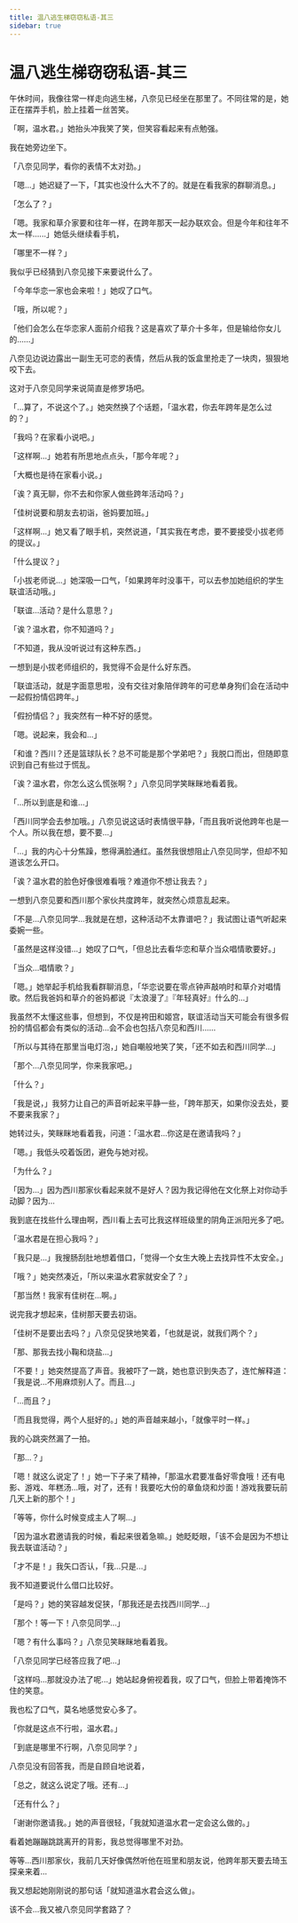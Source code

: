 ```yaml
---
title: 温八逃生梯窃窃私语-其三
sidebar: true
---
```


# 温八逃生梯窃窃私语-其三

<ClientOnly>
<title-pv/>
</ClientOnly>

午休时间，我像往常一样走向逃生梯，八奈见已经坐在那里了。不同往常的是，她正在摆弄手机，脸上挂着一丝苦笑。

「啊，温水君。」她抬头冲我笑了笑，但笑容看起来有点勉强。

我在她旁边坐下。

「八奈见同学，看你的表情不太对劲。」

「嗯...」她迟疑了一下，「其实也没什么大不了的。就是在看我家的群聊消息。」

「怎么了？」

「嗯。我家和草介家要和往年一样，在跨年那天一起办联欢会。但是今年和往年不太一样......」她低头继续看手机，

「哪里不一样？」

我似乎已经猜到八奈见接下来要说什么了。

「今年华恋一家也会来啦！」她叹了口气。

「哦，所以呢？」

「他们会怎么在华恋家人面前介绍我？这是喜欢了草介十多年，但是输给你女儿的......」

八奈见边说边露出一副生无可恋的表情，然后从我的饭盒里抢走了一块肉，狠狠地咬下去。

这对于八奈见同学来说简直是修罗场吧。

「...算了，不说这个了。」她突然换了个话题，「温水君，你去年跨年是怎么过的？」

「我吗？在家看小说吧。」

「这样啊...」她若有所思地点点头，「那今年呢？」

「大概也是待在家看小说。」

「诶？真无聊，你不去和你家人做些跨年活动吗？」

「佳树说要和朋友去初诣，爸妈要加班。」

「这样啊...」她又看了眼手机，突然说道，「其实我在考虑，要不要接受小拔老师的提议。」

「什么提议？」

「小拔老师说...」她深吸一口气，「如果跨年时没事干，可以去参加她组织的学生联谊活动哦。」

「联谊...活动？是什么意思？」

「诶？温水君，你不知道吗？」

「不知道，我从没听说过有这种东西。」

一想到是小拔老师组织的，我觉得不会是什么好东西。

「联谊活动，就是字面意思啦，没有交往对象陪伴跨年的可悲单身狗们会在活动中一起假扮情侣跨年。」

「假扮情侣？」我突然有一种不好的感觉。

「嗯。说起来，我会和...」

「和谁？西川？还是篮球队长？总不可能是那个学弟吧？」我脱口而出，但随即意识到自己有些过于慌乱。

「诶？温水君，你怎么这么慌张啊？」八奈见同学笑眯眯地看着我。

「...所以到底是和谁...」

「西川同学会去参加哦。」八奈见说这话时表情很平静，「而且我听说他跨年也是一个人。所以我在想，要不要...」

「...」我的内心十分焦躁，憋得满脸通红。虽然我很想阻止八奈见同学，但却不知道该怎么开口。

「诶？温水君的脸色好像很难看哦？难道你不想让我去？」

一想到八奈见要和西川那个家伙共度跨年，就突然心烦意乱起来。

「不是...八奈见同学...我就是在想，这种活动不太靠谱吧？」我试图让语气听起来委婉一些。

「虽然是这样没错...」她叹了口气，「但总比去看华恋和草介当众唱情歌要好。」

「当众...唱情歌？」

「嗯。」她举起手机给我看群聊消息，「华恋说要在零点钟声敲响时和草介对唱情歌。然后我爸妈和草介的爸妈都说『太浪漫了』『年轻真好』什么的...」

我虽然不太懂这些事，但想到，不仅是袴田和姬宫，联谊活动当天可能会有很多假扮的情侣都会有类似的活动...会不会也包括八奈见和西川......

「所以与其待在那里当电灯泡，」她自嘲般地笑了笑，「还不如去和西川同学...」

「那个...八奈见同学，你来我家吧。」

「什么？」

「我是说，」我努力让自己的声音听起来平静一些，「跨年那天，如果你没去处，要不要来我家？」

她转过头，笑眯眯地看着我，问道：「温水君...你这是在邀请我吗？」

「嗯。」我低头咬着饭团，避免与她对视。

「为什么？」

「因为...」因为西川那家伙看起来就不是好人？因为我记得他在文化祭上对你动手动脚？因为...

我到底在找些什么理由啊，西川看上去可比我这样班级里的阴角正派阳光多了吧。

「温水君是在担心我吗？」

「我只是...」我搜肠刮肚地想着借口，「觉得一个女生大晚上去找异性不太安全。」

「哦？」她突然凑近，「所以来温水君家就安全了？」

「那当然！我家有佳树在...啊。」

说完我才想起来，佳树那天要去初诣。

「佳树不是要出去吗？」八奈见促狭地笑着，「也就是说，就我们两个？」

「那、那我去找小鞠和烧盐...」

「不要！」她突然提高了声音。我被吓了一跳，她也意识到失态了，连忙解释道：「我是说...不用麻烦别人了。而且...」

「...而且？」

「而且我觉得，两个人挺好的。」她的声音越来越小，「就像平时一样。」

我的心跳突然漏了一拍。

「那...？」

「嗯！就这么说定了！」她一下子来了精神，「那温水君要准备好零食哦！还有电影、游戏、年糕汤...哦，对了，还有！我要吃大份的章鱼烧和炒面！游戏我要玩前几天上新的那个！」

「等等，你什么时候变成主人了啊...」

「因为温水君邀请我的时候，看起来很着急嘛。」她眨眨眼，「该不会是因为不想让我去联谊活动？」

「才不是！」我矢口否认，「我...只是...」

我不知道要说什么借口比较好。

「是吗？」她的笑容越发促狭，「那我还是去找西川同学...」

「那个！等一下！八奈见同学...」

「嗯？有什么事吗？」八奈见笑眯眯地看着我。

「八奈见同学已经答应我了吧...」

「这样吗...那就没办法了呢...」她站起身俯视着我，叹了口气，但脸上带着掩饰不住的笑意。

我也松了口气，莫名地感觉安心多了。

「你就是这点不行啦，温水君。」

「到底是哪里不行啊，八奈见同学？」

八奈见没有回答我，而是自顾自地说着，

「总之，就这么说定了哦。还有...」

「还有什么？」

「谢谢你邀请我。」她的声音很轻，「我就知道温水君一定会这么做的。」

看着她蹦蹦跳跳离开的背影，我总觉得哪里不对劲。

等等...西川那家伙，我前几天好像偶然听他在班里和朋友说，他跨年那天要去琦玉探亲来着...

我又想起她刚刚说的那句话「就知道温水君会这么做」。

该不会...我又被八奈见同学套路了？

<ClientOnly>
  <leave/>
</ClientOnly/>